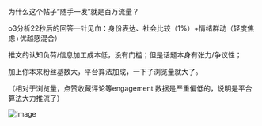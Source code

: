 为什么这个帖子“随手一发”就是百万流量？

o3分析22秒后的回答一针见血：身份表达、社会比较（1%）+情绪群动（轻度焦虑+优越感混合）

推文的认知负荷/信息加工成本低，没有门槛；但是话题本身有张力/争议性；

加上你本来粉丝基数大，平台算法加成，一下子浏览量就大了。

（相对于浏览量，点赞收藏评论等engagement 数据是严重偏低的，说明是平台算法大力推流了）

![image](https://github.com/user-attachments/assets/a929297d-0c49-412c-884d-ec5108cc4b06)
